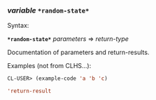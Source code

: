 ### <em>variable</em> <strong>`*random-state*`</strong>

Syntax:

<strong>`*random-state*`</strong> <em>parameters</em> => <em>return-type</em>

Documentation of parameters and return-results.

Examples (not from CLHS...):

```lisp
CL-USER> (example-code 'a 'b 'c)

'return-result
```
